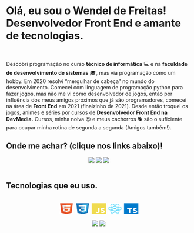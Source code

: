 # Olá, eu sou o Wendel de Freitas! Desenvolvedor Front End e amante de tecnologias.
<br/>

<!--DESCRIÇÃO PESSOAL-->

Descobri programação no curso **técnico de informática** :computer: e na **faculdade de desenvolvimento de sistemas** :mortar_board:, mas via programação como um hobby.
Em 2020 resolvi “mergulhar de cabeça” no mundo do desenvolvimento.
Comecei com linguagem de programação  python para fazer jogos, mas não me vi como desenvolvedor de jogos, então por influência dos meus amigos próximos que já são programadores, comecei na área de **Front End** em 2021 (finalzinho de 2021).
Desde então troquei os jogos, animes e séries por cursos de **Desenvolvedor Front End na DevMedia.**
Cursos, minha noiva :heart_eyes: e meus cachorros :dog2: são o suficiente para ocupar minha rotina de segunda a segunda (Amigos também!).


<!--LINKS DE ONDE ME ACHAR-->
## Onde me achar? (clique nos links abaixo)!
<div align="center">
  <a href="https://instagram.com/wendinhodefreitas" target="_blank"><img src="https://img.shields.io/badge/-Instagram-%23E4405F?style=for-the-badge&logo=instagram&logoColor=white" target="_blank"></a>
  <a href = "mailto:wendinhodefreitas@gmail.com"><img src="https://img.shields.io/badge/-Gmail-%23333?style=for-the-badge&logo=gmail&logoColor=white" target="_blank"></a>
  <a href="https://www.linkedin.com/in/wendel-de-freitas-mendes" target="_blank"><img src="https://img.shields.io/badge/-LinkedIn-%230077B5?style=for-the-badge&logo=linkedin&logoColor=white" target="_blank"></a> 
</div></br>
  
<!-- ICONES DAS TECNOLOGIAS QUE EU USO -->
## Tecnologias que eu uso.
<div style="display: inline_block" align="center"><br>
  <img align="center" alt="HTML" height="30" width="40" src="https://raw.githubusercontent.com/devicons/devicon/master/icons/html5/html5-original.svg">
  <img align="center" alt="CSS" height="30" width="40" src="https://raw.githubusercontent.com/devicons/devicon/master/icons/css3/css3-original.svg">
  <img align="center" alt="Js" height="30" width="40" src="https://raw.githubusercontent.com/devicons/devicon/master/icons/javascript/javascript-plain.svg">
  <img align="center" alt="React" height="30" width="40" src="https://raw.githubusercontent.com/devicons/devicon/master/icons/react/react-original.svg">
  <img align="center" alt="Ts" height="30" width="40" src="https://raw.githubusercontent.com/devicons/devicon/master/icons/typescript/typescript-plain.svg">
</div></br>

<!-- TABELA DE STATUS DOS COMMITS -->
<div align="center">
  <a href="https://github.com/WendeldeFreitas">
  <img height="180em" src="https://github-readme-stats.vercel.app/api?username=WendeldeFreitas&show_icons=true&theme=moltack&include_all_commits=true&count_private=true"/>
  <img height="180em" src="https://github-readme-stats.vercel.app/api/top-langs/?username=WendeldeFreitas&layout=compact&langs_count=7&theme=moltack"/>
</div>
